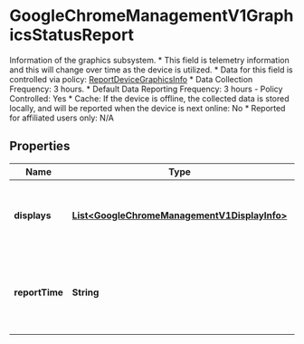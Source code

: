 

# GoogleChromeManagementV1GraphicsStatusReport

Information of the graphics subsystem. * This field is telemetry information and this will change over time as the device is utilized. * Data for this field is controlled via policy: [ReportDeviceGraphicsInfo](https://chromeenterprise.google/policies/#ReportDeviceGraphicsInfo) * Data Collection Frequency: 3 hours. * Default Data Reporting Frequency: 3 hours - Policy Controlled: Yes * Cache: If the device is offline, the collected data is stored locally, and will be reported when the device is next online: No * Reported for affiliated users only: N/A

## Properties

| Name | Type | Description | Notes |
|------------ | ------------- | ------------- | -------------|
|**displays** | [**List&lt;GoogleChromeManagementV1DisplayInfo&gt;**](GoogleChromeManagementV1DisplayInfo.md) | Output only. Information about the displays for the device. |  [optional] [readonly] |
|**reportTime** | **String** | Output only. Time at which the graphics data was reported. |  [optional] [readonly] |



